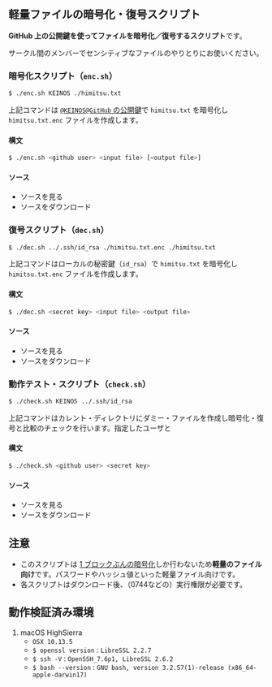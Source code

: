 ## 軽量ファイルの暗号化・復号スクリプト

**GitHub 上の公開鍵を使ってファイルを暗号化／復号するスクリプト**です。

サークル間のメンバーでセンシティブなファイルのやりとりにお使いください。


### 暗号化スクリプト（`enc.sh`）

```bash
$ ./enc.sh KEINOS ./himitsu.txt
```

上記コマンドは [`@KEINOS@GitHub` の公開鍵](https://github.com/KEINOS.keys)で `himitsu.txt` を暗号化し `himitsu.txt.enc` ファイルを作成します。

#### 構文

```bash
$ ./enc.sh <github user> <input file> [<output file>]
```

#### ソース

- ソースを見る
- ソースをダウンロード

### 復号スクリプト（`dec.sh`）

```bash
$ ./dec.sh ../.ssh/id_rsa ./himitsu.txt.enc ./himitsu.txt
```

上記コマンドはローカルの秘密鍵（`id_rsa`）で `himitsu.txt` を暗号化し `himitsu.txt.enc` ファイルを作成します。

#### 構文

```bash
$ ./dec.sh <secret key> <input file> <output file>
```

#### ソース

- ソースを見る
- ソースをダウンロード

### 動作テスト・スクリプト（`check.sh`）

```bash
$ ./check.sh KEINOS ../.ssh/id_rsa
```

上記コマンドはカレント・ディレクトリにダミー・ファイルを作成し暗号化・復号と比較のチェックを行います。指定したユーザと

#### 構文

```bash
$ ./check.sh <github user> <secret key>
```

#### ソース

- ソースを見る
- ソースをダウンロード

## 注意

- このスクリプトは [1 ブロックぶんの暗号化](https://qiita.com/kunichiko/items/3c0b1a2915e9dacbd4c1)しか行わないため**軽量のファイル向け**です。パスワードやハッシュ値といった軽量ファイル向けです。
- 各スクリプトはダウンロード後、（0744などの）実行権限が必要です。

## 動作検証済み環境

1. macOS HighSierra
    - `OSX 10.13.5`
    - `$ openssl version` : `LibreSSL 2.2.7`
    - `$ ssh -V` : `OpenSSH_7.6p1, LibreSSL 2.6.2`
    - `$ bash --version` : `GNU bash, version 3.2.57(1)-release (x86_64-apple-darwin17)`

